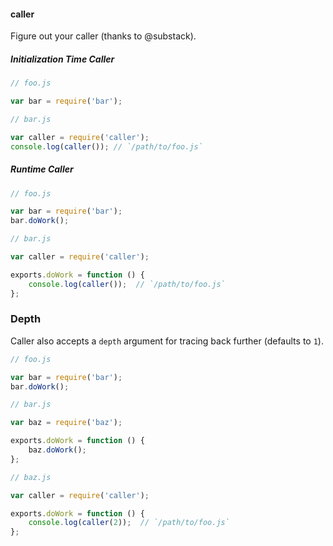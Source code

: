 #### caller

Figure out your caller (thanks to @substack).

##### Initialization Time Caller
```javascript
// foo.js

var bar = require('bar');
```

```javascript
// bar.js

var caller = require('caller');
console.log(caller()); // `/path/to/foo.js`
```

##### Runtime Caller
```javascript
// foo.js

var bar = require('bar');
bar.doWork();
```

```javascript
// bar.js

var caller = require('caller');

exports.doWork = function () {
    console.log(caller());  // `/path/to/foo.js`
};
```

### Depth

Caller also accepts a `depth` argument for tracing back further (defaults to `1`).

```javascript
// foo.js

var bar = require('bar');
bar.doWork();
```

```javascript
// bar.js

var baz = require('baz');

exports.doWork = function () {
    baz.doWork();
};
```

```javascript
// baz.js

var caller = require('caller');

exports.doWork = function () {
    console.log(caller(2));  // `/path/to/foo.js`
};
```
